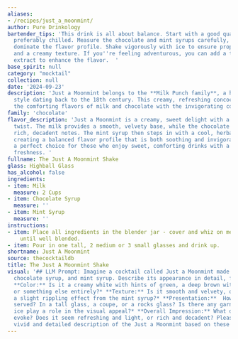 ```yaml
---
aliases:
- /recipes/just_a_moonmint/
author: Pure Drinkology
bartender_tips: 'This drink is all about balance. Start with a good quality milk,
  preferably chilled. Measure the chocolate and mint syrups carefully, as they will
  dominate the flavor profile. Shake vigorously with ice to ensure proper chilling
  and a creamy texture. If you''re feeling adventurous, you can add a touch of vanilla
  extract to enhance the flavor.  '
base_spirit: null
category: "mocktail"
collection: null
date: '2024-09-23'
description: 'Just a Moonmint belongs to the **Milk Punch family**, a historical cocktail
  style dating back to the 18th century. This creamy, refreshing concoction blends
  the comforting flavors of milk and chocolate with the invigorating coolness of mint. '
family: 'chocolate'
flavor_description: 'Just a Moonmint is a creamy, sweet delight with a refreshing
  twist. The milk provides a smooth, velvety base, while the chocolate syrup adds
  rich, decadent notes. The mint syrup then steps in with a cool, herbaceous touch,
  creating a balanced flavor profile that is both soothing and invigorating. It''s
  a perfect choice for those who enjoy sweet, comforting drinks with a hint of minty
  freshness. '
fullname: The Just A Moonmint Shake
glass: Highball Glass
has_alcohol: false
ingredients:
- item: Milk
  measure: 2 Cups
- item: Chocolate Syrup
  measure: ''
- item: Mint Syrup
  measure: ''
instructions:
- item: Place all ingredients in the blender jar - cover and whiz on medium speed
    until well blended.
- item: Pour in one tall, 2 medium or 3 small glasses and drink up.
shortname: Just A Moonmint
source: thecocktaildb
title: The Just A Moonmint Shake
visual: '## LLM Prompt: Imagine a cocktail called Just a Moonmint made with milk,
  chocolate syrup, and mint syrup. Describe its appearance in detail, focusing on:*
  **Color:** Is it a creamy white with hints of green, a deep brown with mint highlights,
  or something else entirely?* **Texture:** Is it smooth and velvety, or does it have
  a slight rippling effect from the mint syrup?* **Presentation:**  How is the drink
  served? In a tall glass, a coupe, or a rocks glass? Is there any garnish? Does the
  ice play a role in the visual appeal?* **Overall Impression:** What does the drink
  evoke? Does it seem refreshing and light, or rich and decadent? Please provide a
  vivid and detailed description of the Just a Moonmint based on these prompts. '
---
```



